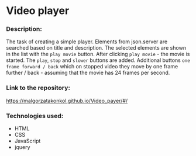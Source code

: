 # Video player

### Description:
The task of creating a simple player. Elements from json.server are searched based on title and description. The selected elements are shown in the list with the `play movie` button.
After clicking `play movie` - the movie is started. The `play`, `stop` and `slower` buttons are added.
Additional buttons `one frame forward / back` which on stopped video they move by one frame further / back - assuming that the movie has 24 frames per second.

### Link to the repository:
https://malgorzatakonkol.github.io/Video_payer/#/

### Technologies used:
* HTML
* CSS
* JavaScript
* jquery

